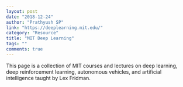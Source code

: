 ```yaml
---
layout: post
date: "2018-12-24"
author: "Prathyush SP"
link: "https://deeplearning.mit.edu/"
category: "Resource"
title: "MIT Deep Learning"
tags: ""
comments: true
---
```

This page is a collection of MIT courses and lectures on deep learning, deep reinforcement learning, autonomous vehicles, and artificial intelligence taught by Lex Fridman.
